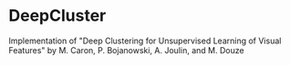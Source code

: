 # DeepCluster
Implementation of "Deep Clustering for Unsupervised Learning of Visual Features" by M. Caron, P. Bojanowski, A. Joulin, and M. Douze
